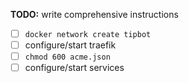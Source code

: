**TODO:** write comprehensive instructions

- [ ] `docker network create tipbot`
- [ ] configure/start traefik
- [ ] `chmod 600 acme.json`
- [ ] configure/start services
